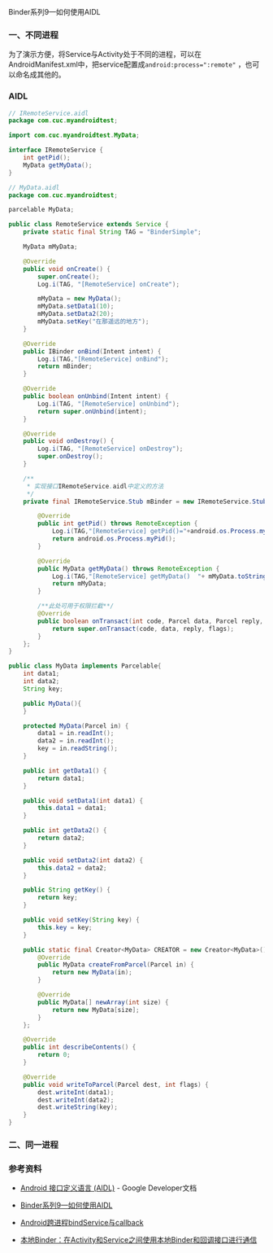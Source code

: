 Binder系列9—如何使用AIDL



### 一、不同进程

为了演示方便，将Service与Activity处于不同的进程，可以在AndroidManifest.xml中，把service配置成`android:process=":remote"` ，也可以命名成其他的。

### AIDL

```java
// IRemoteService.aidl
package com.cuc.myandroidtest;

import com.cuc.myandroidtest.MyData;

interface IRemoteService {
    int getPid();
    MyData getMyData();
}
```



```java
// MyData.aidl
package com.cuc.myandroidtest;

parcelable MyData;
```







```java
public class RemoteService extends Service {
	private static final String TAG = "BinderSimple";

	MyData mMyData;

	@Override
	public void onCreate() {
		super.onCreate();
		Log.i(TAG, "[RemoteService] onCreate");

		mMyData = new MyData();
		mMyData.setData1(10);
		mMyData.setData2(20);
		mMyData.setKey("在那遥远的地方");
	}

	@Override
	public IBinder onBind(Intent intent) {
		Log.i(TAG,"[RemoteService] onBind");
		return mBinder;
	}

	@Override
	public boolean onUnbind(Intent intent) {
		Log.i(TAG, "[RemoteService] onUnbind");
		return super.onUnbind(intent);
	}

	@Override
	public void onDestroy() {
		Log.i(TAG, "[RemoteService] onDestroy");
		super.onDestroy();
	}

	/**
	 * 实现接口IRemoteService.aidl中定义的方法
	 */
	private final IRemoteService.Stub mBinder = new IRemoteService.Stub() {

		@Override
		public int getPid() throws RemoteException {
			Log.i(TAG,"[RemoteService] getPid()="+android.os.Process.myPid());
			return android.os.Process.myPid();
		}

		@Override
		public MyData getMyData() throws RemoteException {
			Log.i(TAG,"[RemoteService] getMyData()  "+ mMyData.toString());
			return mMyData;
		}

		/**此处可用于权限拦截**/
		@Override
		public boolean onTransact(int code, Parcel data, Parcel reply, int flags) throws RemoteException {
			return super.onTransact(code, data, reply, flags);
		}
	};
}
```





```java
public class MyData implements Parcelable{
	int data1;
	int data2;
	String key;

	public MyData(){
	}

	protected MyData(Parcel in) {
		data1 = in.readInt();
		data2 = in.readInt();
		key = in.readString();
	}

	public int getData1() {
		return data1;
	}

	public void setData1(int data1) {
		this.data1 = data1;
	}

	public int getData2() {
		return data2;
	}

	public void setData2(int data2) {
		this.data2 = data2;
	}

	public String getKey() {
		return key;
	}

	public void setKey(String key) {
		this.key = key;
	}

	public static final Creator<MyData> CREATOR = new Creator<MyData>() {
		@Override
		public MyData createFromParcel(Parcel in) {
			return new MyData(in);
		}

		@Override
		public MyData[] newArray(int size) {
			return new MyData[size];
		}
	};

	@Override
	public int describeContents() {
		return 0;
	}

	@Override
	public void writeToParcel(Parcel dest, int flags) {
		dest.writeInt(data1);
		dest.writeInt(data2);
		dest.writeString(key);
	}
}
```



### 二、同一进程



### 参考资料

- [Android 接口定义语言 (AIDL)](https://developer.android.com/guide/components/aidl.html) - Google Developer文档


- [Binder系列9—如何使用AIDL](http://gityuan.com/2015/11/23/binder-aidl/)
- [Android跨进程bindService与callback](http://blog.csdn.net/saberviii/article/details/51470347)
- [本地Binder：在Activity和Service之间使用本地Binder和回调接口进行通信](http://blog.csdn.net/liuyi1207164339/article/details/51683544)